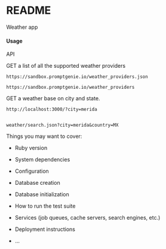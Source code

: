 # README

Weather app 



#### Usage

API

GET a list of all the supported weather providers
```
https://sandbox.promptgenie.io/weather_providers.json 
```

```
https://sandbox.promptgenie.io/weather_providers
```

GET a weather base on city and state.

```
http://localhost:3000/?city=merida 


weather/search.json?city=merida&country=MX
```



Things you may want to cover:

* Ruby version

* System dependencies

* Configuration

* Database creation

* Database initialization

* How to run the test suite

* Services (job queues, cache servers, search engines, etc.)

* Deployment instructions

* ...
